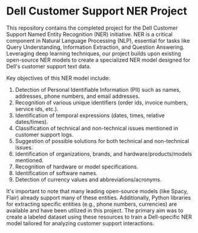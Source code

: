 # Dell Customer Support NER Project

This repository contains the completed project for the Dell Customer Support Named Entity Recognition (NER) initiative. NER is a critical component in Natural Language Processing (NLP), essential for tasks like Query Understanding, Information Extraction, and Question Answering. Leveraging deep learning techniques, our project builds upon existing open-source NER models to create a specialized NER model designed for Dell's customer support text data.

Key objectives of this NER model include:

1) Detection of Personal Identifiable Information (PII) such as names, addresses, phone numbers, and email addresses.
2) Recognition of various unique identifiers (order ids, invoice numbers, service ids, etc.).
3) Identification of temporal expressions (dates, times, relative dates/times).
4) Classification of technical and non-technical issues mentioned in customer support logs.
5) Suggestion of possible solutions for both technical and non-technical issues.
6) Identification of organizations, brands, and hardware/products/models mentioned.
7) Recognition of hardware or model specifications.
8) Identification of software names.
9) Detection of currency values and abbreviations/acronyms.

It's important to note that many leading open-source models (like Spacy, Flair) already support many of these entities. Additionally, Python libraries for extracting specific entities (e.g., phone numbers, currencies) are available and have been utilized in this project. The primary aim was to create a labeled dataset using these resources to train a Dell-specific NER model tailored for analyzing customer support interactions.
